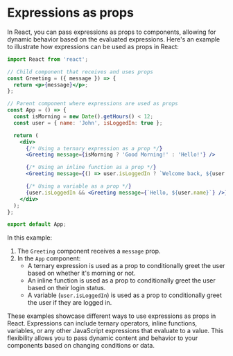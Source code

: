 # Expressions as props

In React, you can pass expressions as props to components, allowing for dynamic behavior based on the evaluated expressions. Here's an example to illustrate how expressions can be used as props in React:

```jsx
import React from 'react';

// Child component that receives and uses props
const Greeting = ({ message }) => {
  return <p>{message}</p>;
};

// Parent component where expressions are used as props
const App = () => {
  const isMorning = new Date().getHours() < 12;
  const user = { name: 'John', isLoggedIn: true };

  return (
    <div>
      {/* Using a ternary expression as a prop */}
      <Greeting message={isMorning ? 'Good Morning!' : 'Hello!'} />

      {/* Using an inline function as a prop */}
      <Greeting message={() => user.isLoggedIn ? `Welcome back, ${user.name}!` : 'Please log in'} />

      {/* Using a variable as a prop */}
      {user.isLoggedIn && <Greeting message={`Hello, ${user.name}`} />}
    </div>
  );
};

export default App;
```

In this example:

1. The `Greeting` component receives a `message` prop.
2. In the `App` component:
   - A ternary expression is used as a prop to conditionally greet the user based on whether it's morning or not.
   - An inline function is used as a prop to conditionally greet the user based on their login status.
   - A variable (`user.isLoggedIn`) is used as a prop to conditionally greet the user if they are logged in.

These examples showcase different ways to use expressions as props in React. Expressions can include ternary operators, inline functions, variables, or any other JavaScript expressions that evaluate to a value. This flexibility allows you to pass dynamic content and behavior to your components based on changing conditions or data.